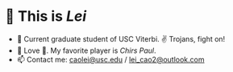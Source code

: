 # 👋 This is *Lei*

- 🌱 Current graduate student of USC Viterbi. ✌️ Trojans, fight on!
- 👀 Love 🏀. My favorite player is *Chirs Paul*. 
- 📫 Contact me: caolei@usc.edu / lei_cao2@outlook.com 

<!---
- 💞️ I’m working on finding a SDE job, the latest goal is a 2022 summer internship
cllei12/cllei12 is a ✨ special ✨ repository because its `README.md` (this file) appears on your GitHub profile.
You can click the Preview link to take a look at your changes.
--->

<!-- [![Top Langs](https://github-readme-stats.vercel.app/api/top-langs/?username=cllei12&layout=compact)](https://github.com/cllei12) -->
